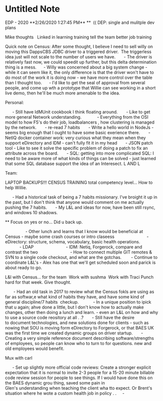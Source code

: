 # Untitled Note

EDP - 2020
\*\*2/26/2020 1:27:45 PM\*\* \*\*  ((
DEP: single and mulitple dev plans

Mike thoughts
  Linked in learning training tell the team better job training

Quick note on Census: After some thought, I believe I need to sell willy on moving this DappsCBS JDBC driver to a triggered driver.  The triggerless idea just will not scale to the number of users we have.
      - The driver is relatively fast now, we could speedit up further, but this delta determination thing is a mess.
     - Willy was concerned about a big system change - while it can seem like it, the only difference is that the driver won't have to do most of the work it is doing now - we have more control over the table than I thought too.
     - I'd like to get the seal of approval from several people, and come up wth a prototype that Willie can see working in a short live demo, then he'll be much more amenable to the idea.

Personal:

      - Still have IdMUnit cookbook I think floating around.
      - Like to get more general Network understanding.
            - Everything from the OSI model to how F5's do their job, loadbalancers , how clustering is managed by the network.
      - re-read 7 habits
      - Write a hello world in NodeJs - seems big enough that I ought to have some basic exerience there.
      - NetIQ docker container work: very curious what they mean when they support eDirectory and IDM - can't fully fit it in my head
      - JSON patch tool - Like to see it solve the specific problem of doing a patch to fix an attribute across the board.
      - SQL: getting into more complicated SQL: I need to be aware more of what kinds of things can be solved - just learned that some SQL database support the idea of an Interesect. L AND L

Team:

LAPTOP BACKUPS!!!
CENSUS TRAINING total competency level...
How to help Willie.

      - Had a historical task of being a 7 habits missionary. I've broight it up in the past, but I don't think that anyone would comment on me actually pushing the 7 habits.
      - My L&L and ideas for now, have been still rsync, and windows 10 shadows. 

\*\* Focus on yes or no... Did u back up.

                 - Other lunch and learns that I know would be beneficial at Census - maybe some crash courses or intro claseess
                          - eDirectory: structure, schema, vocabulary, basic health operations.
                          - LDAP
                          - IDM: Netiq, Forgerock, compare and contrast the two
                          - How to connect multiple GIT remotes & SVN to a single code checkout, and what are the gotchas.
       - Continue to coordinate L&L's - Alex has one that we'll get scheduled soon and parick is about ready to go.

L&l with Census... for the team
 Work with sushma
 Work with Traci
Punch hard for that week.
Give thought.

       - Had an old task in 2017 to review what the Census fokls are using as far as softwar,e what kind of habits they have, and have some kind of general discipline/7 habits  checkup.
           - In a unique position to ipick that u again; ahve done a little, but I don't know how to actually make changes, other then doing a lunch and learn. - even an L&L on how and why to use a source code reository at all . .?
      - Still have the desire to document technologies, and new solutions done for clients - such as nowing that SOU is moving form eDirectory to Forgerock, or that BAES UK was the first time we created dynamic groups on driver startup.
      - Creating a very simple reference document describing software/strengths of employees, so people can know who to turn to for questions. new and old employees would benefit.

Mux with carl

      - Set up slightly more official code reviews: Create a stronger explicit expectation that it is normal to invite 2-3 people for a 15-20 minute billable code review session for people to see things. If I would have done this on the BAES dynamic grou thing, saved some pain in Glen's understanding when teaching the client wha tto expect. Or Brent's situation where he wote a custom health job in policy . . 
   -
